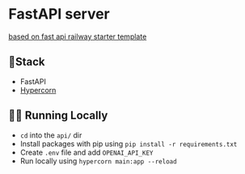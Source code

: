 # FastAPI server

[based on fast api railway starter template](https://github.com/railwayapp-templates/fastapi/)

## 🥞Stack

- FastAPI
- [Hypercorn](https://hypercorn.readthedocs.io/)

## 👩‍💻 Running Locally

- `cd` into the `api/` dir
- Install packages with pip using `pip install -r requirements.txt`
- Create `.env` file and add `OPENAI_API_KEY`
- Run locally using `hypercorn main:app --reload`
